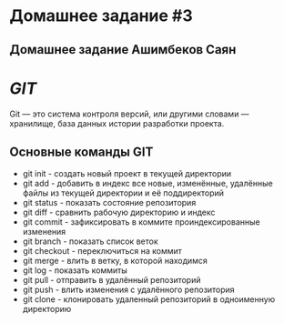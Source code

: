 # Домашнее задание #3

## Домашнее задание Ашимбеков Саян

# *GIT*
Git — это система контроля версий, или другими словами — хранилище, база данных истории разработки проекта.

## Основные команды GIT
* git init - создать новый проект в текущей директории
* git add - добавить в индекс все новые, изменённые, удалённые файлы из текущей директории и её поддиректорий
* git status - показать состояние репозитория
* git diff - сравнить рабочую директорию и индекс
* git commit - зафиксировать в коммите проиндексированные изменения
* git branch - показать список веток
* git checkout - переключиться на коммит
* git merge - влить в ветку, в которой находимся
* git log - показать коммиты
* git pull - отправить в удалённый репозиторий
* git push - влить изменения с удалённого репозитория
* git clone - клонировать удаленный репозиторий в одноименную директорию